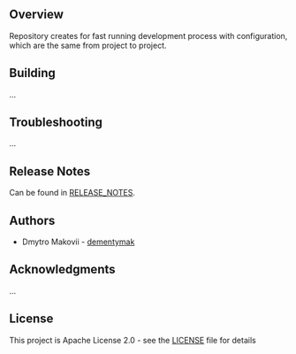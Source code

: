 ## Overview
Repository creates for fast running development process with configuration, which are the same from project to project.

## Building
...

## Troubleshooting
...

## Release Notes
Can be found in [RELEASE_NOTES](RELEASE_NOTES.md).

## Authors
* Dmytro Makovii - [dementymak](https://github.com/dementymak)

## Acknowledgments
...

## License
This project is Apache License 2.0 - see the [LICENSE](LICENSE) file for details
